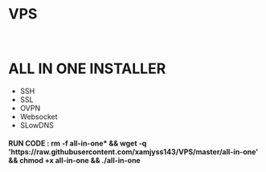 # VPS
<br/>
<h1>ALL IN ONE INSTALLER</h1>
<ul>
<li>SSH</li>
<li>SSL</li>
<li>OVPN</li>
<li>Websocket</li>
<li>SLowDNS</li>
</ul>
<h4>RUN CODE :  <b>rm -f all-in-one* && wget -q 'https://raw.githubusercontent.com/xamjyss143/VPS/master/all-in-one' && chmod +x all-in-one && ./all-in-one</b></h4>
